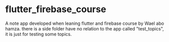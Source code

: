 # flutter_firebase_course
A note app developed when leaning flutter and firebase course by Wael abo hamza.
there is a side folder have no relation to the app called "test_topics", it is just for testing some topics.
